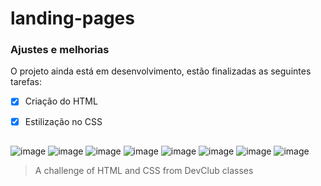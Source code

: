 # landing-pages

### Ajustes e melhorias

O projeto ainda está em desenvolvimento, estão finalizadas as seguintes tarefas:

- [x] Criação do HTML
- [x] Estilização no CSS


 ##

![image](https://user-images.githubusercontent.com/97769685/153485641-82b2d5f3-27f3-4b2b-b3ee-3254b663fa2e.png)
![image](https://user-images.githubusercontent.com/97769685/153485717-f3237b97-d0a8-4570-8204-4b4d3f3078c5.png)
![image](https://user-images.githubusercontent.com/97769685/153485787-634ce061-622f-49f1-97a5-ebc66a83c13a.png)
![image](https://user-images.githubusercontent.com/97769685/153485819-0dc8d392-cf0d-4ca6-87c0-485966b2615b.png)
![image](https://user-images.githubusercontent.com/97769685/153485870-2c3e6411-4807-4693-8674-faa97a1475b9.png)
![image](https://user-images.githubusercontent.com/97769685/153485914-d68c50e2-c5b8-4166-84ae-d9ced28db37c.png)
![image](https://user-images.githubusercontent.com/97769685/153485983-78b91311-b6a7-4dfc-8cad-0a66534fb41c.png)
![image](https://user-images.githubusercontent.com/97769685/153486016-ec6b700d-9749-4b71-a1fb-6cfa2a1bc451.png)

>  A challenge of HTML and CSS from DevClub classes
